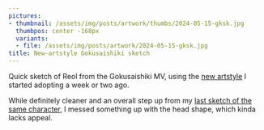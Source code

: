 ```yaml
---
pictures:
- thumbnail: /assets/img/posts/artwork/thumbs/2024-05-15-gksk.jpg
  thumbpos: center -168px
  variants:
  - file: /assets/img/posts/artwork/2024-05-15-gksk.jpg
title: New-artstyle Gokusaishiki sketch
---
```

Quick sketch of Reol from the Gokusaishiki MV, using the [new artstyle](/artwork/2024-05-09-stylexperiments) I started adopting a week or two ago.

While definitely cleaner and an overall step up from my [last sketch of the same character](/artwork/2023-12-13-gokusaisketch), I messed something up with the head shape, which kinda lacks appeal.
